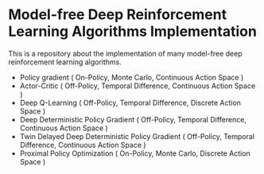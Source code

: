 # Model-free Deep Reinforcement Learning Algorithms Implementation
This is a repository about the implementation of many model-free deep reinforcement learning algorithms.

- Policy gradient ( On-Policy, Monte Carlo, Continuous Action Space )
- Actor-Critic ( Off-Policy, Temporal Difference, Continuous Action Space )
- Deep Q-Learning ( Off-Policy, Temporal Difference, Discrete Action Space )
- Deep Deterministic Policy Gradient ( Off-Policy, Temporal Difference, Continuous Action Space )
- Twin Delayed Deep Deterministic Policy Gradient ( Off-Policy, Temporal Difference, Continuous Action Space )
- Proximal Policy Optimization ( On-Policy, Monte Carlo, Discrete Action Space )
